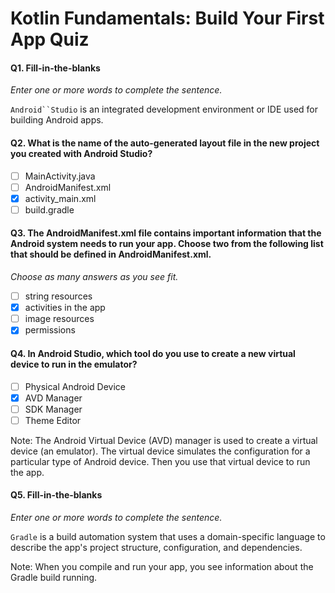 # Kotlin Fundamentals: Build Your First App Quiz

#### Q1. Fill-in-the-blanks
*Enter one or more words to complete the sentence.*

`Android``Studio` is an integrated development environment or IDE used for building Android apps.

#### Q2. What is the name of the auto-generated layout file in the new project you created with Android Studio?

- [ ] MainActivity.java
- [ ] AndroidManifest.xml
- [x] activity_main.xml
- [ ] build.gradle

#### Q3. The AndroidManifest.xml file contains important information that the Android system needs to run your app. Choose two from the following list that should be defined in AndroidManifest.xml.
*Choose as many answers as you see fit.*

- [ ] string resources
- [x] activities in the app
- [ ] image resources
- [x] permissions

#### Q4. In Android Studio, which tool do you use to create a new virtual device to run in the emulator?

- [ ] Physical Android Device 
- [x] AVD Manager
- [ ] SDK Manager
- [ ] Theme Editor 

Note: The Android Virtual Device (AVD) manager is used to create a virtual device (an emulator). The virtual device simulates the configuration for a particular type of Android device. Then you use that virtual device to run the app.

#### Q5. Fill-in-the-blanks
*Enter one or more words to complete the sentence.*

`Gradle` is a build automation system that uses a domain-specific language to describe the app's project structure, configuration, and dependencies.

Note: When you compile and run your app, you see information about the Gradle build running.